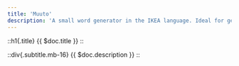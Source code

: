```yaml
---
title: 'Muuto'
description: 'A small word generator in the IKEA language. Ideal for generating pet project names.'
---
```


::h1{.title}
{{ $doc.title }}
::

::div{.subtitle.mb-16}
{{ $doc.description }}
::
